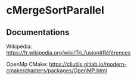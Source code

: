 # cMergeSortParallel

## Documentations

Wikipédia:  
<https://fr.wikipedia.org/wiki/Tri_fusion#Références>

OpenMp CMake:
<https://cliutils.gitlab.io/modern-cmake/chapters/packages/OpenMP.html>
